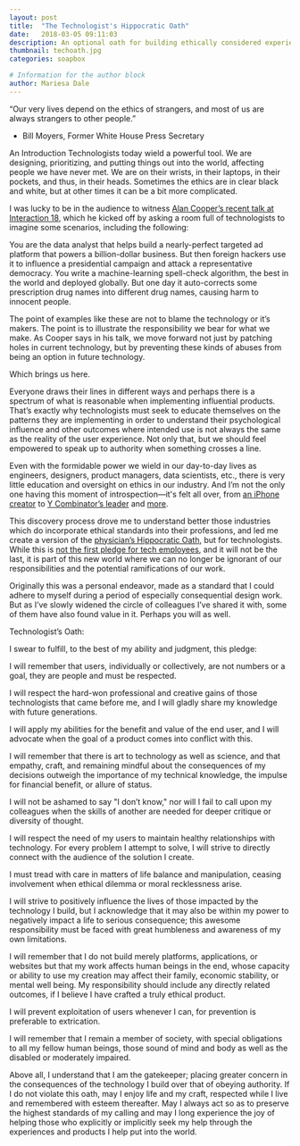 ```yaml
---
layout: post
title:  "The Technologist's Hippocratic Oath"
date:   2018-03-05 09:11:03
description: An optional oath for building ethically considered experiences.
thumbnail: techoath.jpg
categories: soapbox

# Information for the author block
author: Mariesa Dale
---
```


“Our very lives depend on the ethics of strangers, and most of us are always strangers to other people.”

- Bill Moyers, Former White House Press Secretary

An Introduction
Technologists today wield a powerful tool. We are designing, prioritizing, and putting things out into the world, affecting people we have never met. We are on their wrists, in their laptops, in their pockets, and thus, in their heads. Sometimes the ethics are in clear black and white, but at other times it can be a bit more complicated.

I was lucky to be in the audience to witness [Alan Cooper’s recent talk at Interaction 18][link1], which he kicked off by asking a room full of technologists to imagine some scenarios, including the following:

You are the data analyst that helps build a nearly-perfect targeted ad platform that powers a billion-dollar business. But then foreign hackers use it to influence a presidential campaign and attack a representative democracy. You write a machine-learning spell-check algorithm, the best in the world and deployed globally. But one day it auto-corrects some prescription drug names into different drug names, causing harm to innocent people.

The point of examples like these are not to blame the technology or it’s makers. The point is to illustrate the responsibility we bear for what we make. As Cooper says in his talk, we move forward not just by patching holes in current technology, but by preventing these kinds of abuses from being an option in future technology.

Which brings us here.

Everyone draws their lines in different ways and perhaps there is a spectrum of what is reasonable when implementing influential products. That’s exactly why technologists must seek to educate themselves on the patterns they are implementing in order to understand their psychological influence and other outcomes where intended use is not always the same as the reality of the user experience. Not only that, but we should feel empowered to speak up to authority when something crosses a line.

Even with the formidable power we wield in our day-to-day lives as engineers, designers, product managers, data scientists, etc., there is very little education and oversight on ethics in our industry. And I’m not the only one having this moment of introspection—it's felt all over, from [an iPhone creator][link2] to [Y Combinator’s leader][link3] and [more][link4].

This discovery process drove me to understand better those industries which do incorporate ethical standards into their professions, and led me create a version of the [physician’s Hippocratic Oath][link5], but for technologists. While this is [not the first pledge for tech employees][link6], and it will not be the last, it is part of this new world where we can no longer be ignorant of our responsibilities and the potential ramifications of our work.

Originally this was a personal endeavor, made as a standard that I could adhere to myself during a period of especially consequential design work. But as I’ve slowly widened the circle of colleagues I’ve shared it with, some of them have also found value in it. Perhaps you will as well.

Technologist’s Oath:

I swear to fulfill, to the best of my ability and judgment, this pledge:

I will remember that users, individually or collectively, are not numbers or a goal, they are people and must be respected.

I will respect the hard-won professional and creative gains of those technologists that came before me, and I will gladly share my knowledge with future generations.

I will apply my abilities for the benefit and value of the end user, and I will advocate when the goal of a product comes into conflict with this.

I will remember that there is art to technology as well as science, and that empathy, craft, and remaining mindful about the consequences of my decisions outweigh the importance of my technical knowledge, the impulse for financial benefit, or allure of status.

I will not be ashamed to say "I don’t know," nor will I fail to call upon my colleagues when the skills of another are needed for deeper critique or diversity of thought.

I will respect the need of my users to maintain healthy relationships with technology. For every problem I attempt to solve, I will strive to directly connect with the audience of the solution I create.

I must tread with care in matters of life balance and manipulation, ceasing involvement when ethical dilemma or moral recklessness arise.

I will strive to positively influence the lives of those impacted by the technology I build, but I acknowledge that it may also be within my power to negatively impact a life to serious consequence; this awesome responsibility must be faced with great humbleness and awareness of my own limitations.

I will remember that I do not build merely platforms, applications, or websites but that my work affects human beings in the end, whose capacity or ability to use my creation may affect their family, economic stability, or mental well being. My responsibility should include any directly related outcomes, if I believe I have crafted a truly ethical product.

I will prevent exploitation of users whenever I can, for prevention is preferable to extrication.

I will remember that I remain a member of society, with special obligations to all my fellow human beings, those sound of mind and body as well as the disabled or moderately impaired.

Above all, I understand that I am the gatekeeper; placing greater concern in the consequences of the technology I build over that of obeying authority. If I do not violate this oath, may I enjoy life and my craft, respected while I live and remembered with esteem thereafter. May I always act so as to preserve the highest standards of my calling and may I long experience the joy of helping those who explicitly or implicitly seek my help through the experiences and products I help put into the world.

[link1]: https://interaction18.ixda.org/program/keynote--alan-cooper
[link2]: https://www.fastcodesign.com/90132364/nest-founder-i-wake-up-in-cold-sweats-thinking-what-did-we-bring-to-the-world
[link3]: http://blog.samaltman.com/tech-workers-values
[link4]: http://humanetech.com/
[link5]: https://en.wikipedia.org/wiki/Hippocratic_Oath
[link6]: http://neveragain.tech/
